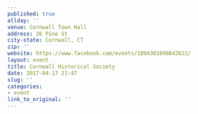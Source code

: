 ```yaml
---
published: true
allday: ''
venue: Cornwall Town Hall
address: 26 Pine St
city-state: Cornwall, CT
zip: ''
website: https://www.facebook.com/events/1894381690842622/
layout: event
title: Cornwall Historical Society
date: 2017-04-17 21:47
slug: ''
categories:
- event
link_to_original: ''
---
```


